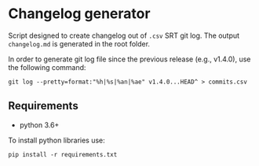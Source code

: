 # Changelog generator

Script designed to create changelog out of `.csv` SRT git log. The output `changelog.md` is generated in the root folder.

In order to generate git log file since the previous release (e.g., v1.4.0), use the following command:

```
git log --pretty=format:"%h|%s|%an|%ae" v1.4.0...HEAD^ > commits.csv
```

## Requirements

* python 3.6+

To install python libraries use:
```
pip install -r requirements.txt
```